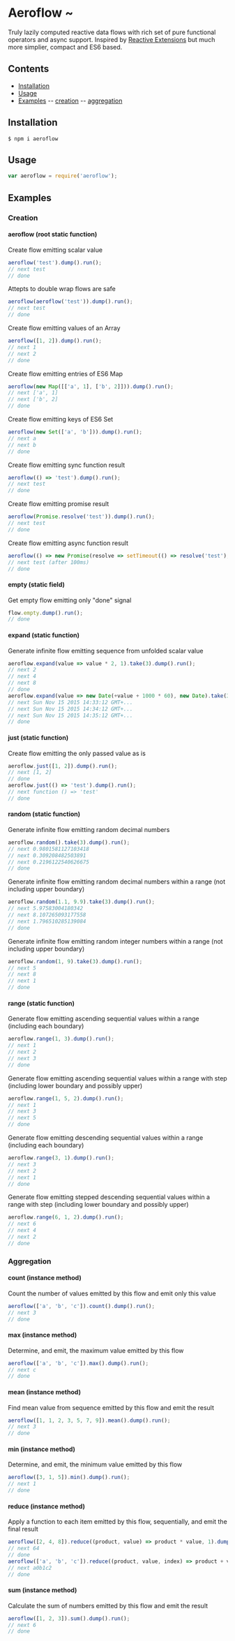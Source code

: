 # Aeroflow ~

Truly lazily computed reactive data flows with rich set of pure functional operators and async support.
Inspired by [Reactive Extensions](http://reactivex.io/) but much more simplier, compact and ES6 based.

## Contents
- [Installation](#installation)
- [Usage](#usage)
- [Examples](#examples)
-- [creation](#creation)
-- [aggregation](#aggregation)

## Installation
```
$ npm i aeroflow
```
## Usage
```js
var aeroflow = require('aeroflow');
```

## Examples
### Creation
#### aeroflow (root static function)
Create flow emitting scalar value
```js
aeroflow('test').dump().run();
// next test
// done
```
Attepts to double wrap flows are safe
```js
aeroflow(aeroflow('test')).dump().run();
// next test
// done
```
Create flow emitting values of an Array
```js
aeroflow([1, 2]).dump().run();
// next 1
// next 2
// done
```
Create flow emitting entries of ES6 Map
```js
aeroflow(new Map([['a', 1], ['b', 2]])).dump().run();
// next ['a', 1]
// next ['b', 2]
// done
```
Create flow emitting keys of ES6 Set
```js
aeroflow(new Set(['a', 'b'])).dump().run();
// next a
// next b
// done
```
Create flow emitting sync function result
```js
aeroflow(() => 'test').dump().run();
// next test
// done
```
Create flow emitting promise result
```js
aeroflow(Promise.resolve('test')).dump().run();
// next test
// done
```
Create flow emitting async function result
```js
aeroflow(() => new Promise(resolve => setTimeout(() => resolve('test'), 100))).dump().run();
// next test (after 100ms)
// done
```
#### empty (static field)
Get empty flow emitting only "done" signal
```js
flow.empty.dump().run();
// done
```
#### expand (static function)
Generate infinite flow emitting sequence from unfolded scalar value
```js
aeroflow.expand(value => value * 2, 1).take(3).dump().run();
// next 2
// next 4
// next 8
// done
aeroflow.expand(value => new Date(+value + 1000 * 60), new Date).take(3).dump().run();
// next Sun Nov 15 2015 14:33:12 GMT+...
// next Sun Nov 15 2015 14:34:12 GMT+...
// next Sun Nov 15 2015 14:35:12 GMT+...
// done
```
#### just (static function)
Create flow emitting the only passed value as is
```js
aeroflow.just([1, 2]).dump().run();
// next [1, 2]
// done
aeroflow.just(() => 'test').dump().run();
// next function () => 'test'
// done
```
#### random (static function)
Generate infinite flow emitting random decimal numbers
```js
aeroflow.random().take(3).dump().run();
// next 0.9801581127103418
// next 0.309208482503891
// next 0.2196122540626675
// done
```
Generate infinite flow emitting random decimal numbers within a range (not including upper boundary)
```js
aeroflow.random(1.1, 9.9).take(3).dump().run();
// next 5.97583004180342
// next 8.107265093177558
// next 1.796510285139084
// done
```
Generate infinite flow emitting random integer numbers within a range (not including upper boundary)
```js
aeroflow.random(1, 9).take(3).dump().run();
// next 5
// next 8
// next 1
// done
```
#### range (static function)
Generate flow emitting ascending sequential values within a range (including each boundary)
```js
aeroflow.range(1, 3).dump().run();
// next 1
// next 2
// next 3
// done
```
Generate flow emitting ascending sequential values within a range with step (including lower boundary and possibly upper)
```js
aeroflow.range(1, 5, 2).dump().run();
// next 1
// next 3
// next 5
// done
```
Generate flow emitting descending sequential values within a range (including each boundary)
```js
aeroflow.range(3, 1).dump().run();
// next 3
// next 2
// next 1
// done
```
Generate flow emitting stepped descending sequential values within a range with step (including lower boundary and possibly upper)
```js
aeroflow.range(6, 1, 2).dump().run();
// next 6
// next 4
// next 2
// done
```
### Aggregation
#### count (instance method)
Count the number of values emitted by this flow and emit only this value
```js
aeroflow(['a', 'b', 'c']).count().dump().run();
// next 3
// done
```
#### max (instance method)
Determine, and emit, the maximum value emitted by this flow
```js
aeroflow(['a', 'b', 'c']).max().dump().run();
// next c
// done
```
#### mean (instance method)
Find mean value from sequence emitted by this flow and emit the result
```js
aeroflow([1, 1, 2, 3, 5, 7, 9]).mean().dump().run();
// next 3
// done
```
#### min (instance method)
Determine, and emit, the minimum value emitted by this flow
```js
aeroflow([3, 1, 5]).min().dump().run();
// next 1
// done
```
#### reduce (instance method)
Apply a function to each item emitted by this flow, sequentially, and emit the final result
```js
aeroflow([2, 4, 8]).reduce((product, value) => product * value, 1).dump().run();
// next 64
// done
aeroflow(['a', 'b', 'c']).reduce((product, value, index) => product + value + index, '').dump().run();
// next a0b1c2
// done
```
#### sum (instance method)
Calculate the sum of numbers emitted by this flow and emit the result
```js
aeroflow([1, 2, 3]).sum().dump().run();
// next 6
// done
```